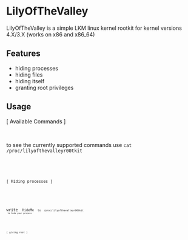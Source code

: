 # LilyOfTheValley

LilyOfTheValley is a simple LKM linux kernel rootkit for kernel versions 4.X/3.X (works on x86 and x86_64)

## Features

* hiding processes
* hiding files
* hiding itself 
* granting root privileges

## Usage

[ Available Commands ] 

<br/>

to see the currently supported commands use <code>cat /proc/lilyofthevalleyr00tkit<code/> 

<br/>

[ Hiding processes ]

<br/>

write <code> HideMe <code/> to <code> /proc/lilyofthevalleyr00tkit <code/> to hide your process

<br/>

[ giving root ]
